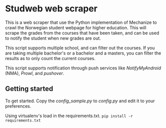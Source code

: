 # Studweb web scraper
This is a web scraper that use the Python implementation of Mechanize to
crawl the Norwegian student webpage for higher education. This will
scrape the grades from the courses that have been taken, and can be used
to notify the student when new grades are out.

This script supports multiple school, and can filter out the courses.
If you are taking multiple bachelor's or a bachelor and a masters,
you can filter the results as to only count the current courses.

This script supports notification through push services like
*NotifyMyAndroid* (NMA), *Prowl*, and *pushover*.

## Getting started
To get started. Copy the *config_sample.py* to *config.py*
and edit it to your preferences.

Using virtualenv's load in the requirements.txt.
`pip install -r requirements.txt`
